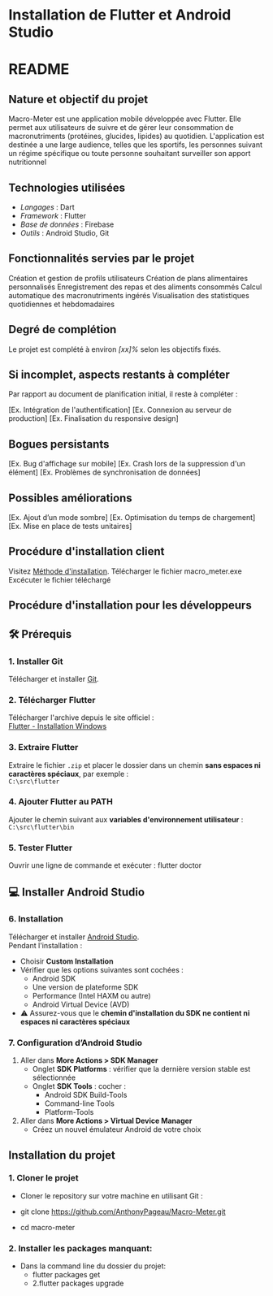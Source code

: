 # Installation de Flutter et Android Studio



# README

## Nature et objectif du projet

Macro-Meter est une application mobile développée avec Flutter. Elle permet aux utilisateurs de suivre et de gérer leur consommation de macronutriments (protéines, glucides, lipides) au quotidien. L'application est destinée a une large audience, telles que les sportifs, les personnes suivant un régime spécifique ou toute personne souhaitant surveiller son apport nutritionnel

## Technologies utilisées

- *Langages* : Dart
- *Framework* : Flutter
- *Base de données* : Firebase
- *Outils* : Android Studio, Git

## Fonctionnalités servies par le projet

Création et gestion de profils utilisateurs
Création de plans alimentaires personnalisés
Enregistrement des repas et des aliments consommés
Calcul automatique des macronutriments ingérés
Visualisation des statistiques quotidiennes et hebdomadaires


## Degré de complétion

Le projet est complété à environ *[xx]%* selon les objectifs fixés.

## Si incomplet, aspects restants à compléter

Par rapport au document de planification initial, il reste à compléter :

[Ex. Intégration de l'authentification]
[Ex. Connexion au serveur de production]
[Ex. Finalisation du responsive design]


## Bogues persistants

[Ex. Bug d'affichage sur mobile]
[Ex. Crash lors de la suppression d'un élément]
[Ex. Problèmes de synchronisation de données]


## Possibles améliorations

[Ex. Ajout d’un mode sombre]
[Ex. Optimisation du temps de chargement]
[Ex. Mise en place de tests unitaires]


## Procédure d'installation client

  Visitez [Méthode d'installation](https://github.com/AnthonyPageau/Macro-Meter/releases/tag/Release).
  Télécharger le fichier macro_meter.exe
  Excécuter le fichier téléchargé


## Procédure d'installation pour les développeurs

## 🛠️ Prérequis

### 1. Installer Git
Télécharger et installer [Git](https://gitforwindows.org/).

### 2. Télécharger Flutter
Télécharger l'archive depuis le site officiel :  
[Flutter - Installation Windows](https://docs.flutter.dev/get-started/install/windows/mobile)

### 3. Extraire Flutter
Extraire le fichier `.zip` et placer le dossier dans un chemin **sans espaces ni caractères spéciaux**, par exemple :  
`C:\src\flutter`

### 4. Ajouter Flutter au PATH
Ajouter le chemin suivant aux **variables d'environnement utilisateur** :  
`C:\src\flutter\bin`

### 5. Tester Flutter
Ouvrir une ligne de commande et exécuter : 
flutter doctor

## 💻 Installer Android Studio

### 6. Installation
Télécharger et installer [Android Studio](https://developer.android.com/studio?hl=fr).  
Pendant l'installation :
- Choisir **Custom Installation**
- Vérifier que les options suivantes sont cochées :
  - Android SDK
  - Une version de plateforme SDK
  - Performance (Intel HAXM ou autre)
  - Android Virtual Device (AVD)
- ⚠️ Assurez-vous que le **chemin d'installation du SDK ne contient ni espaces ni caractères spéciaux**

### 7. Configuration d’Android Studio
1. Aller dans **More Actions > SDK Manager**  
   - Onglet **SDK Platforms** : vérifier que la dernière version stable est sélectionnée  
   - Onglet **SDK Tools** : cocher :
     - Android SDK Build-Tools  
     - Command-line Tools  
     - Platform-Tools  
2. Aller dans **More Actions > Virtual Device Manager**  
   - Créez un nouvel émulateur Android de votre choix

## Installation du projet

### 1. Cloner le projet

  - Cloner le repository sur votre machine en utilisant Git :

  - git clone https://github.com/AnthonyPageau/Macro-Meter.git

  - cd macro-meter

### 2. Installer les packages manquant:
  - Dans la command line du dossier du projet:
    - flutter packages get
    - 2.flutter packages upgrade
